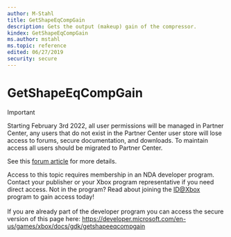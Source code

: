 ```yaml
---
author: M-Stahl
title: GetShapeEqCompGain
description: Gets the output (makeup) gain of the compressor.
kindex: GetShapeEqCompGain
ms.author: mstahl
ms.topic: reference
edited: 06/27/2019
security: secure
---
```


# GetShapeEqCompGain
> [!IMPORTANT]
> Starting February 3rd 2022, all user permissions will be managed in Partner Center, any users that do not exist in the Partner Center user store will lose access to forums, secure documentation, and downloads. To maintain access all users should be migrated to Partner Center. <p></p>See this <a href="https://forums.xboxlive.com/articles/132187/breaking-change-user-access-for-forums-secure-docu.html">forum article</a> for more details.  

 Access to this topic requires membership in an NDA developer program. Contact your publisher or your Xbox program representative if you need direct access. Not in the program? Read about joining the <a href="https://www.xbox.com/Developers/id">ID@Xbox</a> program to gain access today!  <br/><br/>If you are already part of the developer program you can access the secure version of this page here: <a target="_blank" href="https://developer.microsoft.com/en-us/games/xbox/docs/gdk/getshapeeqcompgain">https://developer.microsoft.com/en-us/games/xbox/docs/gdk/getshapeeqcompgain</a>
